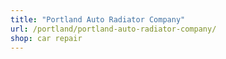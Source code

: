 ```yaml
---
title: "Portland Auto Radiator Company"
url: /portland/portland-auto-radiator-company/
shop: car repair
---
```

